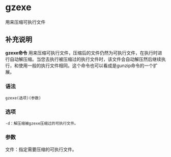 gzexe
===

用来压缩可执行文件

## 补充说明

**gzexe命令** 用来压缩可执行文件，压缩后的文件仍然为可执行文件，在执行时进行自动解压缩。当您去执行被压缩过的执行文件时，该文件会自动解压然后继续执行，和使用一般的执行文件相同。这个命令也可以看成是gunzip命令的一个扩展。

###  语法

```shell
gzexe(选项)(参数)
```

###  选项

```shell
-d：解压缩被gzexe压缩过的可执行文件。
```

###  参数

文件：指定需要压缩的可执行文件。


<!-- Linux命令行搜索引擎：https://jaywcjlove.github.io/linux-command/ -->